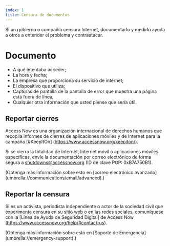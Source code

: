 ```yaml
---
index: 1
title: Censura de documentos
---
```

Si un gobierno o compañía censura Internet, documentarlo y medirlo ayuda a otros a entender el problema y contraatacar.

# Documento

*   A qué intentaba acceder;
*   La hora y fecha;
*   La empresa que proporciona su servicio de internet;
*   El dispositivo que utiliza;
*   Capturas de pantalla de la pantalla de error que muestra una página está fuera de línea;
*   Cualquier otra información que usted piense que sería útil.

## Reportar cierres

Access Now es una organización internacional de derechos humanos que recopila informes de cierres de aplicaciones móviles y de Internet para la campaña [#KeepItOn] (https://www.accessnow.org/keepiton/).

Si se cierra la totalidad de Internet, Internet móvil o aplicaciones móviles específicas, envíe la documentación por correo electrónico de forma segura a shutdowns@accessnow.org (ID de clave PGP: 0xB7A750B1).

(Obtenga más información sobre esto en [correo electrónico avanzado] (umbrella://communications/email/advanced).)

## Reportar la censura

Si es un activista, periodista independiente o actor de la sociedad civil que experimenta censura en su sitio web o en las redes sociales, comuníquese con la [Línea de Ayuda de Seguridad Digital] de Access Now (https://www.accessnow.org/help/#contact-us).

(Obtenga más información sobre esto en [Soporte de Emergencia] (umbrella://emergency-support).)